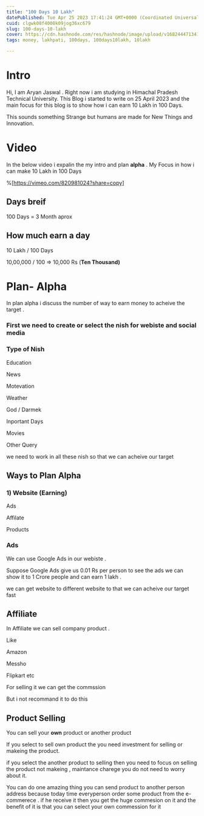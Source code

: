 ```yaml
---
title: "100 Days 10 Lakh"
datePublished: Tue Apr 25 2023 17:41:24 GMT+0000 (Coordinated Universal Time)
cuid: clgwk08f4000k09jog36xc679
slug: 100-days-10-lakh
cover: https://cdn.hashnode.com/res/hashnode/image/upload/v1682444713415/9770fb9c-80b1-4101-8840-1f3f078f70c3.png
tags: money, lakhpati, 100days, 100days10lakh, 10lakh

---
```


# Intro

Hi, I am Aryan Jaswal . Right now i am studying in Himachal Pradesh Technical University. This Blog i started to write on 25 April 2023 and the main focus for this blog is to show how i can earn 10 Lakh in 100 Days.

This sounds something Strange but humans are made for New Things and Innovation.

# Video

In the below video i expalin the my intro and plan **alpha** . My Focus in how i can make 10 Lakh in 100 Days

%[https://vimeo.com/820981024?share=copy] 

## Days breif

100 Days = 3 Month aprox

## How much earn a day

10 Lakh / 100 Days

10,00,000 / 100 =&gt; 10,000 Rs (**Ten Thousand)**

# Plan- Alpha

In plan alpha i discuss the number of way to earn money to acheive the target .

### **First we need to create or select the nish** for webiste and social media

### Type of Nish

Education

News

Motevation

Weather

God / Darmek

Inportant Days

Movies

Other Query

we need to work in all these nish so that we can acheive our target

## Ways to Plan Alpha

### 1) Website (Earning)

Ads

Affilate

Products

### Ads

We can use Google Ads in our webiste .

Suppose Google Ads give us 0.01 Rs per person to see the ads we can show it to 1 Crore people and can earn 1 lakh .

we can get website to different website to that we can acheive our target fast

## Affiliate

In Affiliate we can sell company product .

Like

Amazon

Messho

Flipkart etc

For selling it we can get the commssion

But i not recommand it to do this

## Product Selling

You can sell your **own** product or another product

If you select to sell own product the you need investment for selling or makeing the product.

if you select the another product to selling then you need to focus on selling the product not makeing , maintance charege you do not need to worry about it.

You can do one amazing thing you can send product to another person address because today time everyperson order some product from the e-commerece . if he receive it then you get the huge commesion on it and the benefit of it is that you can select your own commession for it
